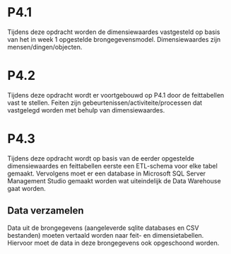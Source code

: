 # P4.1
Tijdens deze opdracht worden de dimensiewaardes vastgesteld op basis van het in week 1 opgestelde brongegevensmodel. Dimensiewaardes zijn mensen/dingen/objecten.


# P4.2
Tijdens deze opdracht wordt er voortgebouwd op P4.1 door de feittabellen vast te stellen. Feiten zijn gebeurtenissen/activiteite/processen dat vastgelegd worden met behulp van dimensiewaardes.


# P4.3
Tijdens deze opdracht wordt op basis van de eerder opgestelde dimensiewaardes en feittabellen eerste een ETL-schema voor elke tabel gemaakt. Vervolgens moet er een database in Microsoft SQL Server Management Studio gemaakt worden wat uiteindelijk de Data Warehouse gaat worden. 

## Data verzamelen 

Data uit de brongegevens (aangeleverde sqlite databases en CSV bestanden) moeten vertaald worden naar feit- en dimensietabellen. Hiervoor moet de data in deze brongegevens ook opgeschoond worden. 